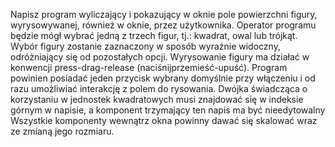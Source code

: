 Napisz program wyliczający i pokazujący w oknie pole powierzchni figury,
wyrysowywanej, również w oknie, przez użytkownika.
Operator programu będzie mógł wybrać jedną z trzech figur, tj.: kwadrat, owal
lub trójkąt. Wybór figury zostanie zaznaczony w sposób wyraźnie widoczny,
odróżniający się od pozostałych opcji.
Wyrysowanie figury ma działać w konwencji press-drag-release (naciśnijprzemieść-upuść).
Program powinien posiadać jeden przycisk wybrany domyślnie przy włączeniu i
od razu umożliwiać interakcję z polem do rysowania.
Dwójka świadcząca o korzystaniu w jednostek kwadratowych musi znajdować
się w indeksie górnym w napisie, a komponent trzymający ten napis ma być
nieedytowalny
Wszystkie komponenty wewnątrz okna powinny dawać się skalować wraz ze
zmianą jego rozmiaru.
